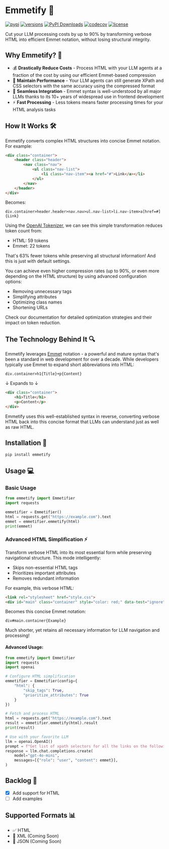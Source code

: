 # Emmetify 🚀

[![pypi](https://img.shields.io/pypi/v/emmetify.svg)](https://pypi.python.org/pypi/emmetify)
[![versions](https://img.shields.io/pypi/pyversions/emmetify.svg)](https://github.com/emmetify/emmetify-py)
[![PyPI Downloads](https://static.pepy.tech/badge/emmetify)](https://pepy.tech/projects/emmetify)
[![codecov](https://codecov.io/gh/emmetify/emmetify-py/graph/badge.svg?token=GY70C7TMD8)](https://codecov.io/gh/emmetify/emmetify-py)
[![license](https://img.shields.io/github/license/emmetify/emmetify-py.svg)](https://github.com/emmetify/emmetify-py/blob/main/LICENSE)

Cut your LLM processing costs by up to 90% by transforming verbose HTML into efficient Emmet notation, without losing structural integrity.

## Why Emmetify? 🤔

- 💰 **Drastically Reduce Costs** - Process HTML with your LLM agents at a fraction of the cost by using our efficient Emmet-based compression
- 🎯 **Maintain Performance** - Your LLM agents can still generate XPath and CSS selectors with the same accuracy using the compressed format
- 🔌 **Seamless Integration** - Emmet syntax is well-understood by all major LLMs thanks to its 10+ years of widespread use in frontend development
- ⚡ **Fast Processing** - Less tokens means faster processing times for your HTML analysis tasks

## How It Works 🛠️

Emmetify converts complex HTML structures into concise Emmet notation. For example:

```html
<div class="container">
    <header class="header">
        <nav class="nav">
            <ul class="nav-list">
                <li class="nav-item"><a href="#">Link</a></li>
            </ul>
        </nav>
    </header>
</div>
```
Becomes:
```
div.container>header.header>nav.nav>ul.nav-list>li.nav-item>a[href=#]{Link}
```

Using the [OpenAI Tokenizer](https://platform.openai.com/tokenizer), we can see this simple transformation reduces token count from:
- HTML: 59 tokens
- Emmet: 22 tokens

That's 63% fewer tokens while preserving all structural information! And this is just with default settings.

You can achieve even higher compression rates (up to 90%, or even more depending on the HTML structure) by using advanced configuration options:
- Removing unnecessary tags
- Simplifying attributes
- Optimizing class names
- Shortening URLs

Check our documentation for detailed optimization strategies and their impact on token reduction.

## The Technology Behind It 🔍

Emmetify leverages [Emmet](https://emmet.io) notation - a powerful and mature syntax that's been a standard in web development for over a decade. While developers typically use Emmet to expand short abbreviations into HTML:

```
div.container>h1{Title}+p{Content}
```
↓ Expands to ↓
```html
<div class="container">
    <h1>Title</h1>
    <p>Content</p>
</div>
```

Emmetify uses this well-established syntax in reverse, converting verbose HTML back into this concise format that LLMs can understand just as well as raw HTML.

## Installation 🔧

```bash
pip install emmetify
```

## Usage 💻

### Basic Usage

```python
from emmetify import Emmetifier
import requests

emmetifier = Emmetifier()
html = requests.get("https://example.com").text
emmet = emmetifier.emmetify(html)
print(emmet)
```

### Advanced HTML Simplification ⚡

Transform verbose HTML into its most essential form while preserving navigational structure. This mode intelligently:
- Skips non-essential HTML tags
- Prioritizes important attributes
- Removes redundant information

For example, this verbose HTML:

```html
<link rel="stylesheet" href="style.css">
<div id="main" class="container" style="color: red;" data-test="ignore">Example</div>
```

Becomes this concise Emmet notation:

```
div#main.container{Example}
```

Much shorter, yet retains all necessary information for LLM navigation and processing!

#### Advanced Usage:

```python
from emmetify import Emmetifier
import requests
import openai

# Configure HTML simplification
emmetifier = Emmetifier(config={
    "html": {
        "skip_tags": True,
        "prioritize_attributes": True
    }
})

# Fetch and process HTML
html = requests.get("https://example.com").text
result = emmetifier.emmetify(html).result
print(result)

# Use with your favorite LLM
llm = openai.OpenAI()
prompt = f"Get list of xpath selectors for all the links on the following page: {result}"
response = llm.chat.completions.create(
    model="gpt-4o-mini",
    messages=[{"role": "user", "content": emmet}],
)
```

## Backlog 📝

- [x] Add support for HTML
- [ ] Add examples

## Supported Formats 📊

- ✅ HTML
- 🚧 XML (Coming Soon)
- 🚧 JSON (Coming Soon)
